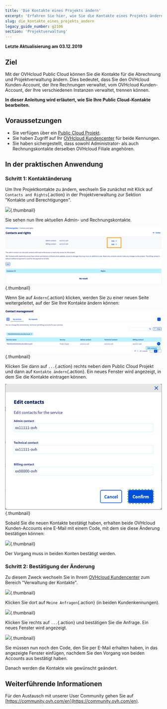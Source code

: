```yaml
---
title: 'Die Kontakte eines Projekts ändern'
excerpt: 'Erfahren Sie hier, wie Sie die Kontakte eines Projekts ändern können'
slug: die_kontakte_eines_projekts_andern
legacy_guide_number: g2106
section: 'Projektverwaltung'
---
```


**Letzte Aktualisierung am 03.12.2019**

## Ziel

Mit der OVHcloud Public Cloud können Sie die Kontakte für die Abrechnung und Projektverwaltung ändern.
Dies bedeutet, dass Sie den OVHcloud Kunden-Account, der Ihre Rechnungen verwaltet, vom OVHcloud Kunden-Account, der Ihre verschiedenen Instanzen verwaltet, trennen können.

**In dieser Anleitung wird erläutert, wie Sie Ihre Public Cloud-Kontakte bearbeiten.**


## Voraussetzungen

- Sie verfügen über ein [Public Cloud Projekt](https://www.ovhcloud.com/de/public-cloud).
- Sie haben Zugriff auf Ihr [OVHcloud Kundencenter](https://www.ovh.com/auth/?action=gotomanager&from=https://www.ovh.de/&ovhSubsidiary=de) für beide Kennungen.
- Sie haben sichergestellt, dass sowohl Administrator- als auch Rechnungskontakte derselben OVHcloud Filiale angehören.

## In der praktischen Anwendung

### Schritt 1: Kontaktänderung

Um Ihre Projektkontakte zu ändern, wechseln Sie zunächst mit Klick auf `Contacts and Rights`{.action} in der Projektverwaltung zur Sektion "Kontakte und Berechtigungen".

![](images/contact.png){.thumbnail}

Sie sehen nun Ihre aktuellen Admin- und Rechnungskontakte.

![](images/contact1.png){.thumbnail}

Wenn Sie auf `Ändern`{.action} klicken, werden Sie zu einer neuen Seite weitergeleitet, auf der Sie Ihre Kontakte ändern können:

![](images/contactchange.png){.thumbnail}

Klicken Sie dann auf `...`{.action} rechts neben dem Public Cloud Projekt und dann auf `Kontakte ändern`{.action}. Ein neues Fenster wird angezeigt, in dem Sie die Kontakte eintragen können.

![](images/contactchange1.png){.thumbnail}

Sobald Sie die neuen Kontakte bestätigt haben, erhalten beide OVHcloud Kunden-Accounts eine E-Mail mit einem Code, mit dem sie diese Änderung bestätigen können:

![](images/contactchange2.png){.thumbnail}

Der Vorgang muss in beiden Konten bestätigt werden.

### Schritt 2: Bestätigung der Änderung

Zu diesem Zweck wechseln Sie in Ihrem [OVHcloud Kundencenter](https://www.ovh.com/manager/dedicated/#/contacts/services) zum Bereich "Verwaltung der Kontakte".

![](images/controlpanel.png){.thumbnail}

 Klicken Sie dort auf `Meine Anfragen`{.action} (in beiden Kundenkennungen).

![](images/controlpanel1.png){.thumbnail}

Klicken Sie rechts auf `...`{.action} und bestätigen Sie die Anfrage. Ein neues Fenster wird angezeigt. 

![](images/contactchange3.png){.thumbnail}

Sie müssen nun noch den Code, den Sie per E-Mail erhalten haben, in das angezeigte Fenster einfügen, nachdem Sie den Vorgang von beiden Accounts aus bestätigt haben.

Danach werden die Kontakte wie gewünscht geändert.

## Weiterführende Informationen

Für den Austausch mit unserer User Community gehen Sie auf [https://community.ovh.com/en](https://community.ovh.com/en).

